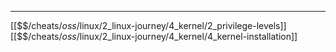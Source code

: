 


---
[[$$$/$cheats/$oss/$linux/2_linux-journey/4_kernel/2_privilege-levels]]
[[$$$/$cheats/$oss/$linux/2_linux-journey/4_kernel/4_kernel-installation]]
